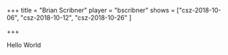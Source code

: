 +++
title = "Brian Scribner"
player = "bscribner"
shows = ["csz-2018-10-06", "csz-2018-10-12", "csz-2018-10-26" ]

+++

Hello World
